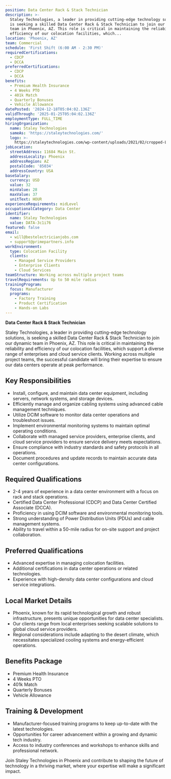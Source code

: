 ```yaml
---
position: Data Center Rack & Stack Technician
description: >-
  Staley Technologies, a leader in providing cutting-edge technology solutions,
  is seeking a skilled Data Center Rack & Stack Technician to join our dynamic
  team in Phoenix, AZ. This role is critical in maintaining the reliability and
  efficiency of our colocation facilities, which...
location: 'Phoenix, AZ'
team: Commercial
schedule: 'First Shift (6:00 AM - 2:30 PM)'
requiredCertifications:
  - CDCP
  - DCCA
preferredCertifications:
  - CDCP
  - DCCA
benefits:
  - Premium Health Insurance
  - 4 Weeks PTO
  - 401k Match
  - Quarterly Bonuses
  - Vehicle Allowance
datePosted: '2024-12-18T05:04:02.136Z'
validThrough: '2025-01-25T05:04:02.136Z'
employmentType: FULL_TIME
hiringOrganization:
  name: Staley Technologies
  sameAs: 'https://staleytechnologies.com/'
  logo: >-
    https://staleytechnologies.com/wp-content/uploads/2021/02/cropped-Logo_StaleyTechnologies.png
jobLocation:
  streetAddress: 11684 Main St.
  addressLocality: Phoenix
  addressRegion: AZ
  postalCode: '85034'
  addressCountry: USA
baseSalary:
  currency: USD
  value: 32
  minValue: 28
  maxValue: 37
  unitText: HOUR
experienceRequirements: midLevel
occupationalCategory: Data Center
identifier:
  name: Staley Technologies
  value: DATA-3c1i76
featured: false
email:
  - will@bestelectricianjobs.com
  - support@primepartners.info
workEnvironment:
  type: Colocation Facility
  clients:
    - Managed Service Providers
    - Enterprise Clients
    - Cloud Services
teamStructure: Working across multiple project teams
travelRequirements: Up to 50 mile radius
trainingProgram:
  focus: Manufacturer
  programs:
    - Factory Training
    - Product Certification
    - Hands-on Labs
---
```




**Data Center Rack & Stack Technician**

Staley Technologies, a leader in providing cutting-edge technology solutions, is seeking a skilled Data Center Rack & Stack Technician to join our dynamic team in Phoenix, AZ. This role is critical in maintaining the reliability and efficiency of our colocation facilities, which support a diverse range of enterprises and cloud service clients. Working across multiple project teams, the successful candidate will bring their expertise to ensure our data centers operate at peak performance.

## Key Responsibilities
- Install, configure, and maintain data center equipment, including servers, network systems, and storage devices.
- Efficiently manage and organize cabling systems using advanced cable management techniques.
- Utilize DCIM software to monitor data center operations and troubleshoot issues.
- Implement environmental monitoring systems to maintain optimal operating conditions.
- Collaborate with managed service providers, enterprise clients, and cloud service providers to ensure service delivery meets expectations.
- Ensure compliance with industry standards and safety protocols in all operations.
- Document procedures and update records to maintain accurate data center configurations.

## Required Qualifications
- 2-4 years of experience in a data center environment with a focus on rack and stack operations.
- Certified Data Center Professional (CDCP) and Data Center Certified Associate (DCCA).
- Proficiency in using DCIM software and environmental monitoring tools.
- Strong understanding of Power Distribution Units (PDUs) and cable management systems.
- Ability to travel within a 50-mile radius for on-site support and project collaboration.

## Preferred Qualifications
- Advanced expertise in managing colocation facilities.
- Additional certifications in data center operations or related technologies.
- Experience with high-density data center configurations and cloud service integrations.

## Local Market Details
- Phoenix, known for its rapid technological growth and robust infrastructure, presents unique opportunities for data center specialists.
- Our clients range from local enterprises seeking scalable solutions to global cloud service providers.
- Regional considerations include adapting to the desert climate, which necessitates specialized cooling systems and energy-efficient operations.

## Benefits Package
- Premium Health Insurance
- 4 Weeks PTO
- 401k Match
- Quarterly Bonuses
- Vehicle Allowance

## Training & Development
- Manufacturer-focused training programs to keep up-to-date with the latest technologies.
- Opportunities for career advancement within a growing and dynamic tech industry.
- Access to industry conferences and workshops to enhance skills and professional network.

Join Staley Technologies in Phoenix and contribute to shaping the future of technology in a thriving market, where your expertise will make a significant impact.
